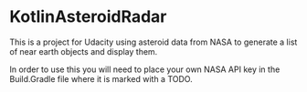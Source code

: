 # KotlinAsteroidRadar

This is a project for Udacity using asteroid data from NASA to generate a list of near earth objects and display them.  

In order to use this you will need to place your own NASA API key in the Build.Gradle file where it is marked with a TODO.
